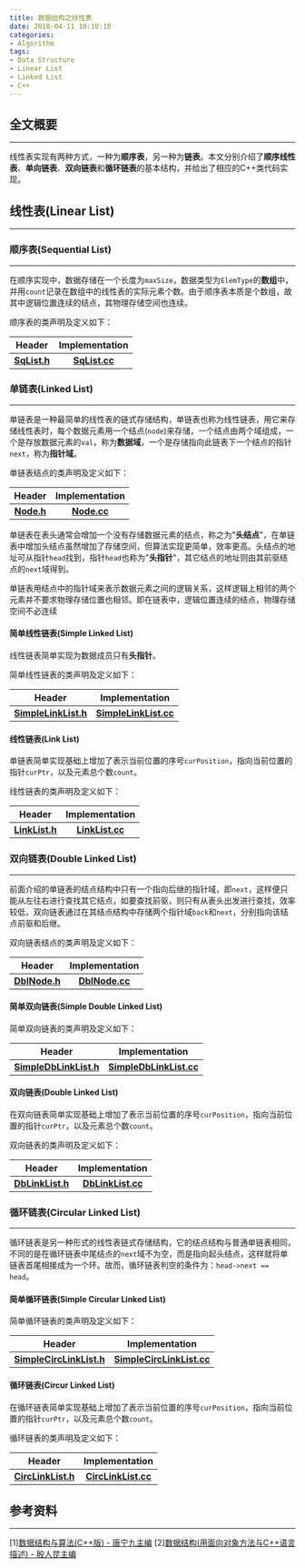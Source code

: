 ```yaml
---
title: 数据结构之线性表
date: 2018-04-11 10:10:10
categories:
- Algorithm
tags:
- Data Structure
- Linear List
- Linked List
- C++
---
```


## 全文概要
---
线性表实现有两种方式，一种为**顺序表**，另一种为**链表**。本文分别介绍了**顺序线性表**、**单向链表**、**双向链表**和**循环链表**的基本结构，并给出了相应的C++类代码实现。
<!--more-->

## 线性表(Linear List)
---

### 顺序表(Sequential List)
---
在顺序实现中，数据存储在一个长度为`maxSize`，数据类型为`ElemType`的**数组**中，并用`count`记录在数组中的线性表的实际元素个数。由于顺序表本质是个数组，故其中逻辑位置连续的结点，其物理存储空间也连续。

顺序表的类声明及定义如下：

|  Header  |  Implementation  |
| :---: | :---: |
|[**SqList.h**](https://github.com/sundongxu/data-structure/blob/master/SqList.h)|[**SqList.cc**](https://github.com/sundongxu/data-structure/blob/master/SqList.cc)|

### 单链表(Linked List)
---
单链表是一种最简单的线性表的链式存储结构，单链表也称为线性链表，用它来存储线性表时，每个数据元素用一个结点(`node`)来存储，一个结点由两个域组成，一个是存放数据元素的`val`，称为**数据域**，一个是存储指向此链表下一个结点的指针`next`，称为**指针域**。

单链表结点的类声明及定义如下：

|  Header  |  Implementation  |
| :---: | :---: |
|[**Node.h**](https://github.com/sundongxu/data-structure/blob/master/Node.h)|[**Node.cc**](https://github.com/sundongxu/data-structure/blob/master/Node.cc)|

单链表在表头通常会增加一个没有存储数据元素的结点，称之为"**头结点**"，在单链表中增加头结点虽然增加了存储空间，但算法实现更简单，效率更高。头结点的地址可从指针`head`找到，指针`head`也称为"**头指针**"，其它结点的地址则由其前驱结点的`next`域得到。

单链表用结点中的指针域来表示数据元素之间的逻辑关系，这样逻辑上相邻的两个元素并不要求物理存储位置也相邻。即在链表中，逻辑位置连续的结点，物理存储空间不必连续

#### 简单线性链表(Simple Linked List) 
线性链表简单实现为数据成员只有**头指针**。

简单线性链表的类声明及定义如下：

|  Header  |  Implementation  |
| :---: | :---: |
|[**SimpleLinkList.h**](https://github.com/sundongxu/data-structure/blob/master/SimpleLinkList.h)|[**SimpleLinkList.cc**](https://github.com/sundongxu/data-structure/blob/master/SimpleLinkList.cc)|

#### 线性链表(Link List)
单链表简单实现基础上增加了表示当前位置的序号`curPosition`，指向当前位置的指针`curPtr`，以及元素总个数`count`。

线性链表的类声明及定义如下：

|  Header  |  Implementation  |
| :---: | :---: |
|[**LinkList.h**](https://github.com/sundongxu/data-structure/blob/master/LinkList.h)|[**LinkList.cc**](https://github.com/sundongxu/data-structure/blob/master/LinkList.cc)|

### 双向链表(Double Linked List)
---
前面介绍的单链表的结点结构中只有一个指向后继的指针域，即`next`，这样便只能从左往右进行查找其它结点，如要查找前驱，则只有从表头出发进行查找，效率较低，双向链表通过在其结点结构中存储两个指针域`back`和`next`，分别指向该结点前驱和后继。

双向链表结点的类声明及定义如下：

|  Header  |  Implementation  |
| :---: | :---: |
|[**DblNode.h**](https://github.com/sundongxu/data-structure/blob/master/DblNode.h)|[**DblNode.cc**](https://github.com/sundongxu/data-structure/blob/master/DblNode.cc)|

#### 简单双向链表(Simple Double Linked List)
简单双向链表的类声明及定义如下：

|  Header  |  Implementation  |
| :---: | :---: |
|[**SimpleDbLinkList.h**](https://github.com/sundongxu/data-structure/blob/master/SimpleDbLinkList.h)|[**SimpleDbLinkList.cc**](https://github.com/sundongxu/data-structure/blob/master/SimpleDbLinkList.cc)|

#### 双向链表(Double Linked List)
在双向链表简单实现基础上增加了表示当前位置的序号`curPosition`，指向当前位置的指针`curPtr`，以及元素总个数`count`。

双向链表的类声明及定义如下：

|  Header  |  Implementation  |
| :---: | :---: |
|[**DbLinkList.h**](https://github.com/sundongxu/data-structure/blob/master/DbLinkList.h)|[**DbLinkList.cc**](https://github.com/sundongxu/data-structure/blob/master/DbLinkList.cc)|

### 循环链表(Circular Linked List)
---
循环链表是另一种形式的线性表链式存储结构，它的结点结构与普通单链表相同，不同的是在循环链表中尾结点的`next`域不为空，而是指向起头结点，这样就将单链表首尾相接成为一个环。故而，循环链表判空的条件为：`head->next == head`。

#### 简单循环链表(Simple Circular Linked List)
简单循环链表的类声明及定义如下：

|  Header  |  Implementation  |
| :---: | :---: |
|[**SimpleCircLinkList.h**](https://github.com/sundongxu/data-structure/blob/master/SimpleCircLinkList.h)|[**SimpleCircLinkList.cc**](https://github.com/sundongxu/data-structure/blob/master/SimpleCircLinkList.cc)|

#### 循环链表(Circur Linked List)
在循环链表简单实现基础上增加了表示当前位置的序号`curPosition`，指向当前位置的指针`curPtr`，以及元素总个数`count`。

循环链表的类声明及定义如下：

|  Header  |  Implementation  |
| :---: | :---: |
|[**CircLinkList.h**](https://github.com/sundongxu/data-structure/blob/master/CircLinkList.h)|[**CircLinkList.cc**](https://github.com/sundongxu/data-structure/blob/master/CircLinkList.cc)|

## 参考资料
---
[1][数据结构与算法(C++版) - 唐宁九主编](https://www.amazon.cn/dp/B001TREOXM)
[2][数据结构(用面向对象方法与C++语言描述) - 殷人昆主编](https://www.amazon.cn/dp/B0011F7UHO)